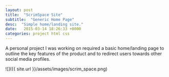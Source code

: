 ```yaml
---
layout: post
title:  "ScrimSpace Site"
subtitle:  "Generic Home Page"
desc:  "Simple home/landing site."
date:   2015-03-14 18:26:33 +0000
categories: project html css
---
```

A personal project I was working on required a basic home/landing page to outline the key features of the product and to redirect users towards other social media profiles.

![]({{ site.url }}/assets/images/scrim_space.png)
